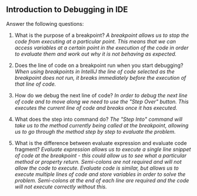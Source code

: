 ## Introduction to Debugging in IDE

Answer the following questions:

1. What is the purpose of a breakpoint?
*A breakpoint allows us to stop the code from executing at a particular point. This means that we can access variables at a certain point in the execution of the code in order to evaluate them and work out why it is not behaving as expected.*


2. Does the line of code on a breakpoint run when you start debugging?
*When using breakpoints in IntelliJ the line of code selected as the breakpoint does not run, it breaks immediately before the execution of that line of code.*


3. How do we debug the next line of code?
*In order to debug the next line of code and to move along we need to use the "Step Over" button. This executes the current line of code and breaks once it has executed.*



4. What does the step into command do?
*The "Step Into" command will take us to the method currently being called at the breakpoint, allowing us to go through the method step by step to evaluate the problem.*



5. What is the difference between evaluate expression and evaluate code fragment?
*Evaluate expression allows us to execute a single line snippet of code at the breakpoint - this could allow us to see what a particular method or property return. Semi-colons are not required and will not allow the code to execute. Evaluate code is similar, but allows us to execute multiple lines of code and store variables in order to solve the problem. Semi-colons at the end of each line are required and the code will not execute correctly without this.*
